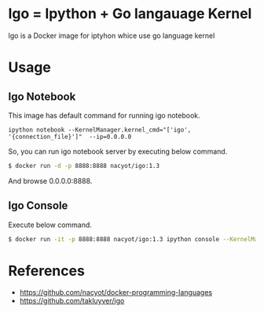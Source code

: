 # Igo = Ipython + Go langauage Kernel

Igo is a Docker image for iptyhon whice use go language kernel

# Usage

## Igo Notebook

This image has default command for running igo notebook.

```
ipython notebook --KernelManager.kernel_cmd="['igo', '{connection_file}']"  --ip=0.0.0.0
```

So, you can run igo notebook server by executing below command.

```sh
$ docker run -d -p 8888:8888 nacyot/igo:1.3
```

And browse 0.0.0.0:8888.

## Igo Console

Execute below command.

```sh
$ docker run -it -p 8888:8888 nacyot/igo:1.3 ipython console --KernelManager.kernel_cmd="['igo', '{connection_file}']"
```

# References

* https://github.com/nacyot/docker-programming-languages
* https://github.com/takluyver/igo
